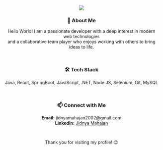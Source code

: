 <h1 align="center">
<img src="https://readme-typing-svg.demolab.com/?font=Montserrat&size=22&duration=2000&pause=1000&color=808080&center=true&vCenter=true&width=500&lines=Hey+there!+I'm+Jidnya,+a+web+enthusiast.+👋" />
</h1>

### <h3 align="center">🌟 About Me </h3>

<p align="center">
  Hello World! I am a passionate developer with a deep interest in modern web technologies <br>
  and a collaborative team player who enjoys working with others to bring ideas to life.
</p>
<br>
<h3 align="center">🛠️ Tech Stack </h3>

<p align="center">
   Java, React, SpringBoot, JavaScript, .NET, Node.JS, Selenium, Git, MySQL
</p>
<br>
<h3 align="center">📫 Connect with Me </h3>

<p align="center">
  <b>Email:</b> jidnyamahajan2002@gmail.com <br>
  <b>LinkedIn:</b> <a href="https://www.linkedin.com/in/jidnya-mahajan-7405491b1/">Jidnya Mahajan</a>
</p>
<br>
<p align="center">
  Thank you for visiting my profile! 😊
</p>
